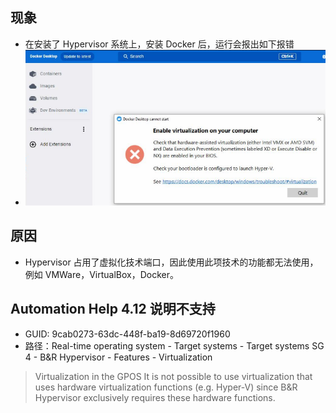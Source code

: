 ## 现象
- 在安装了 Hypervisor 系统上，安装 Docker 后，运行会报出如下报错
- ![](FILES/022Hypervisor支持使用虚拟机与Docker吗/image-20230609150603185.png)


## 原因
- Hypervisor 占用了虚拟化技术端口，因此使用此项技术的功能都无法使用，例如 VMWare，VirtualBox，Docker。
## Automation Help 4.12 说明不支持
- GUID: 9cab0273-63dc-448f-ba19-8d69720f1960
- 路径：Real-time operating system - Target systems - Target systems SG 4 - B&R Hypervisor - Features - Virtualization

>   Virtualization in the GPOS
>   It is not possible to use virtualization that uses hardware virtualization functions (e.g. Hyper-V) since B&R Hypervisor exclusively requires these hardware functions.